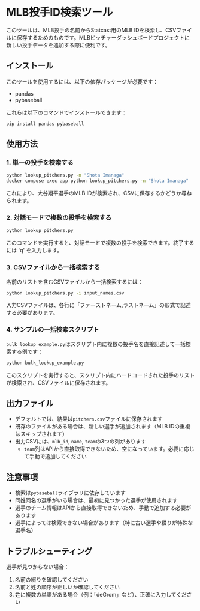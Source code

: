 # MLB投手ID検索ツール

このツールは、MLB投手の名前からStatcast用のMLB IDを検索し、CSVファイルに保存するためのものです。MLBピッチャーダッシュボードプロジェクトに新しい投手データを追加する際に便利です。

## インストール

このツールを使用するには、以下の依存パッケージが必要です：
- pandas
- pybaseball

これらは以下のコマンドでインストールできます：

```bash
pip install pandas pybaseball
```

## 使用方法

### 1. 単一の投手を検索する

```bash
python lookup_pitchers.py -n "Shota Imanaga"
docker compose exec app python lookup_pitchers.py -n "Shota Imanaga"
```

これにより、大谷翔平選手のMLB IDが検索され、CSVに保存するかどうか尋ねられます。

### 2. 対話モードで複数の投手を検索する

```bash
python lookup_pitchers.py
```

このコマンドを実行すると、対話モードで複数の投手を検索できます。終了するには 'q' を入力します。

### 3. CSVファイルから一括検索する

名前のリストを含むCSVファイルから一括検索するには：

```bash
python lookup_pitchers.py -i input_names.csv
```

入力CSVファイルは、各行に「ファーストネーム,ラストネーム」の形式で記述する必要があります。

### 4. サンプルの一括検索スクリプト

`bulk_lookup_example.py`はスクリプト内に複数の投手名を直接記述して一括検索する例です：

```bash
python bulk_lookup_example.py
```

このスクリプトを実行すると、スクリプト内にハードコードされた投手のリストが検索され、CSVファイルに保存されます。

## 出力ファイル

- デフォルトでは、結果は`pitchers.csv`ファイルに保存されます
- 既存のファイルがある場合は、新しい選手が追加されます（MLB IDの重複はスキップされます）
- 出力CSVには、`mlb_id`, `name`, `team`の3つの列があります
  - `team`列はAPIから直接取得できないため、空になっています。必要に応じて手動で追加してください

## 注意事項

- 検索は`pybaseball`ライブラリに依存しています
- 同姓同名の選手がいる場合は、最初に見つかった選手が使用されます
- 選手のチーム情報はAPIから直接取得できないため、手動で追加する必要があります
- 選手によっては検索できない場合があります（特に古い選手や綴りが特殊な選手名）

## トラブルシューティング

選手が見つからない場合：
1. 名前の綴りを確認してください
2. 名前と姓の順序が正しいか確認してください
3. 姓に複数の単語がある場合（例：「deGrom」など）、正確に入力してください